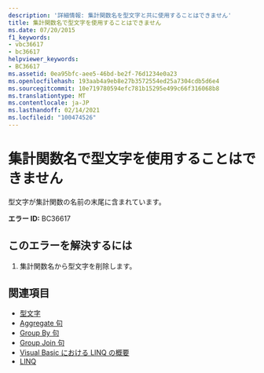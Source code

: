 ```yaml
---
description: '詳細情報: 集計関数名を型文字と共に使用することはできません'
title: 集計関数名で型文字を使用することはできません
ms.date: 07/20/2015
f1_keywords:
- vbc36617
- bc36617
helpviewer_keywords:
- BC36617
ms.assetid: 0ea95bfc-aee5-46bd-be2f-76d1234e0a23
ms.openlocfilehash: 193aab4a9eb8e27b3572554ed25a7304cdb5d6e4
ms.sourcegitcommit: 10e719780594efc781b15295e499c66f316068b8
ms.translationtype: MT
ms.contentlocale: ja-JP
ms.lasthandoff: 02/14/2021
ms.locfileid: "100474526"
---
```

# <a name="aggregate-function-name-cannot-be-used-with-a-type-character"></a>集計関数名で型文字を使用することはできません

型文字が集計関数の名前の末尾に含まれています。  
  
 **エラー ID:** BC36617  
  
## <a name="to-correct-this-error"></a>このエラーを解決するには  
  
1. 集計関数名から型文字を削除します。  
  
## <a name="see-also"></a>関連項目

- [型文字](../programming-guide/language-features/data-types/type-characters.md)
- [Aggregate 句](../language-reference/queries/aggregate-clause.md)
- [Group By 句](../language-reference/queries/group-by-clause.md)
- [Group Join 句](../language-reference/queries/group-join-clause.md)
- [Visual Basic における LINQ の概要](../programming-guide/language-features/linq/introduction-to-linq.md)
- [LINQ](../programming-guide/language-features/linq/index.md)
